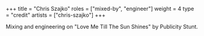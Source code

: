 +++
title = "Chris Szajko"
roles = ["mixed-by", "engineer"]
weight = 4
type = "credit"
artists = ["chris-szajko"]
+++

Mixing and engineering on "Love Me Till The Sun Shines" by Publicity Stunt.
